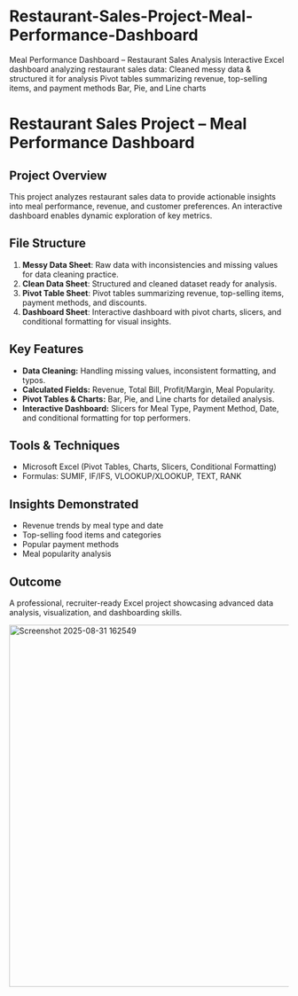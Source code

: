 # Restaurant-Sales-Project-Meal-Performance-Dashboard
Meal Performance Dashboard – Restaurant Sales Analysis Interactive Excel dashboard analyzing restaurant sales data:  Cleaned messy data &amp; structured it for analysis  Pivot tables summarizing revenue, top-selling items, and payment methods  Bar, Pie, and Line charts 

# Restaurant Sales Project – Meal Performance Dashboard

## Project Overview
This project analyzes restaurant sales data to provide actionable insights into meal performance, revenue, and customer preferences. An interactive dashboard enables dynamic exploration of key metrics.

## File Structure
1. **Messy Data Sheet**: Raw data with inconsistencies and missing values for data cleaning practice.  
2. **Clean Data Sheet**: Structured and cleaned dataset ready for analysis.  
3. **Pivot Table Sheet**: Pivot tables summarizing revenue, top-selling items, payment methods, and discounts.  
4. **Dashboard Sheet**: Interactive dashboard with pivot charts, slicers, and conditional formatting for visual insights.

## Key Features
- **Data Cleaning:** Handling missing values, inconsistent formatting, and typos.  
- **Calculated Fields:** Revenue, Total Bill, Profit/Margin, Meal Popularity.  
- **Pivot Tables & Charts:** Bar, Pie, and Line charts for detailed analysis.  
- **Interactive Dashboard:** Slicers for Meal Type, Payment Method, Date, and conditional formatting for top performers.  

## Tools & Techniques
- Microsoft Excel (Pivot Tables, Charts, Slicers, Conditional Formatting)  
- Formulas: SUMIF, IF/IFS, VLOOKUP/XLOOKUP, TEXT, RANK  

## Insights Demonstrated
- Revenue trends by meal type and date  
- Top-selling food items and categories  
- Popular payment methods  
- Meal popularity analysis  

## Outcome
A professional, recruiter-ready Excel project showcasing advanced data analysis, visualization, and dashboarding skills.  

<img width="1611" height="653" alt="Screenshot 2025-08-31 162549" src="https://github.com/user-attachments/assets/ed5df4b1-bb66-4db4-8d43-db0ca2d7e544" />


